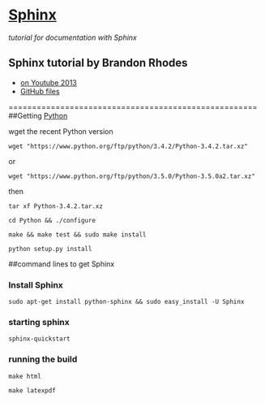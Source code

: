 # [Sphinx](http://sphinx-doc.org/latest/index.html)

_tutorial for documentation with Sphinx_
## Sphinx tutorial by Brandon Rhodes #

* [on Youtube 2013](https://www.youtube.com/watch?v=QNHM7q2hLh8)
* [GitHub files](https://github.com/brandon-rhodes/sphinx-tutorial)

=====================================================
##Getting [Python](https://www.python.org/)

wget the recent Python version

`wget "https://www.python.org/ftp/python/3.4.2/Python-3.4.2.tar.xz"`

or

`wget "https://www.python.org/ftp/python/3.5.0/Python-3.5.0a2.tar.xz"`

then

`tar xf Python-3.4.2.tar.xz`

`cd Python && ./configure`

`make && make test && sudo make install`

`python setup.py install`


##command lines to get Sphinx

### Install Sphinx #

`sudo apt-get install python-sphinx && sudo easy_install -U Sphinx`

### starting sphinx #

`sphinx-quickstart`

### running the build #

`make html`

`make latexpdf`
